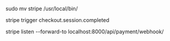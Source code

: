 sudo mv stripe /usr/local/bin/


stripe trigger checkout.session.completed

stripe listen --forward-to localhost:8000/api/payment/webhook/
